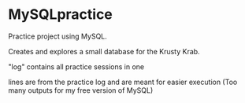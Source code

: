# MySQLpractice

Practice project using MySQL. 

Creates and explores a small database for the Krusty Krab.

"log" contains all practice sessions in one 

lines are from the practice log and are meant for easier execution (Too many outputs for my free version of MySQL)

